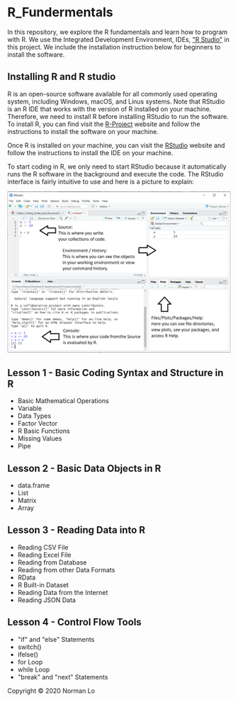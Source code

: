 # R_Fundermentals
In this repository, we explore the R fundamentals and learn how to program with R.  We use the Integrated Development Environment, IDEs, ["R Studio"](https://rstudio.com/) in this project. We include the installation instruction below for beginners to install the software.

## Installing R and R studio
R is an open-source software available for all commonly used operating system, including Windows, macOS, and Linus systems.  Note that RStudio is an R IDE that works with the version of R installed on your machine.  Therefore, we need to install R before installing RStudio to run the software.  To install R, you can find visit the [R-Project](https://www.r-project.org/) website and follow the instructions to install the software on your machine.  

Once R is installed on your machine, you can visit the [RStudio](https://rstudio.com/products/rstudio/download/) website and follow the instructions to install the IDE on your machine. 

To start coding in R, we only need to start RStudio because it automatically runs the R software in the background and execute the code.  The RStudio interface is fairly intuitive to use and here is a picture to explain:

![rstudio](/images/rstudio.png)

## Lesson 1 - Basic Coding Syntax and Structure in R
- Basic Mathematical Operations
- Variable
- Data Types
- Factor Vector
- R Basic Functions
- Missing Values
- Pipe

## Lesson 2 - Basic Data Objects in R
- data.frame
- List
- Matrix
- Array

## Lesson 3 - Reading Data into R
- Reading CSV File
- Reading Excel File
- Reading from Database
- Reading from other Data Formats
- RData
- R Built-in Dataset
- Reading Data from the Internet
- Reading JSON Data

## Lesson 4 - Control Flow Tools
- "if" and "else" Statements
- switch()
- ifelse()
- for Loop
- while Loop
- "break" and "next" Statements

Copyright © 2020 Norman Lo
